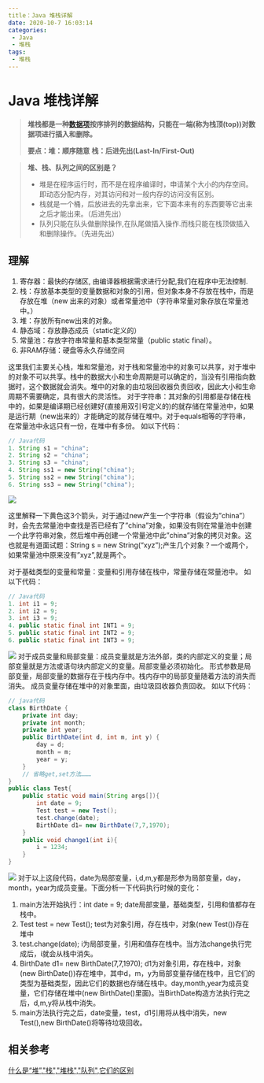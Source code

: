 ```yaml
---
title：Java 堆栈详解
date: 2020-10-7 16:03:14
categories: 
 - Java
 - 堆栈
tags: 
 - 堆栈
---
```


# Java 堆栈详解

>**堆栈都是一种[数据项](https://www.cnblogs.com/zhanggaofeng/p/5672610.html)按序排列的数据结构，只能在一端(称为栈顶(top))对数据项进行插入和删除。**
>
>**要点：堆：顺序随意**    **栈：后进先出(Last-In/First-Out)**

>**堆、栈、队列之间的区别是？**
>
>+ 堆是在程序运行时，而不是在程序编译时，申请某个大小的内存空间。即动态分配内存，对其访问和对一般内存的访问没有区别。
>+ 栈就是一个桶，后放进去的先拿出来，它下面本来有的东西要等它出来之后才能出来。（后进先出）
>+ 队列只能在队头做删除操作,在队尾做插入操作.而栈只能在栈顶做插入和删除操作。（先进先出）

<!--more-->

## 理解

1. 寄存器：最快的存储区, 由编译器根据需求进行分配,我们在程序中无法控制.
2. 栈：存放基本类型的变量数据和对象的引用，但对象本身不存放在栈中，而是存放在堆（new 出来的对象）或者常量池中（字符串常量对象存放在常量池中。）
3. 堆：存放所有new出来的对象。
4. 静态域：存放静态成员（static定义的）
5. 常量池：存放字符串常量和基本类型常量（public static final）。
6. 非RAM存储：硬盘等永久存储空间

这里我们主要关心栈，堆和常量池，对于栈和常量池中的对象可以共享，对于堆中的对象不可以共享。栈中的数据大小和生命周期是可以确定的，当没有引用指向数据时，这个数据就会消失。堆中的对象的由垃圾回收器负责回收，因此大小和生命周期不需要确定，具有很大的灵活性。
对于字符串：其对象的引用都是存储在栈中的，如果是编译期已经创建好(直接用双引号定义的)的就存储在常量池中，如果是运行期（new出来的）才能确定的就存储在堆中。对于equals相等的字符串，在常量池中永远只有一份，在堆中有多份。
如以下代码：

```java
// Java代码
1. String s1 = "china"; 
2. String s2 = "china"; 
3. String s3 = "china"; 
4. String ss1 = new String("china"); 
5. String ss2 = new String("china"); 
6. String ss3 = new String("china"); 
```

![](https://gitee.com/zelen/IMG/raw/master/PicGo/20201007160913.png)

这里解释一下黄色这3个箭头，对于通过new产生一个字符串（假设为”china”）时，会先去常量池中查找是否已经有了”china”对象，如果没有则在常量池中创建一个此字符串对象，然后堆中再创建一个常量池中此”china”对象的拷贝对象。这也就是有道面试题：String s = new String(“xyz”);产生几个对象？一个或两个，如果常量池中原来没有”xyz”,就是两个。



对于基础类型的变量和常量：变量和引用存储在栈中，常量存储在常量池中。
如以下代码：

```java
// Java代码
1. int i1 = 9; 
2. int i2 = 9; 
3. int i3 = 9;  
4. public static final int INT1 = 9; 
5. public static final int INT2 = 9; 
6. public static final int INT3 = 9; 
```

![](https://gitee.com/zelen/IMG/raw/master/PicGo/3968b51b-0a56-3ad6-a54e-b2b19e671526.png)
对于成员变量和局部变量：成员变量就是方法外部，类的内部定义的变量；局部变量就是方法或语句块内部定义的变量。局部变量必须初始化。
形式参数是局部变量，局部变量的数据存在于栈内存中。栈内存中的局部变量随着方法的消失而消失。
成员变量存储在堆中的对象里面，由垃圾回收器负责回收。
如以下代码：

```java
// java代码
class BirthDate {  
    private int day;  
    private int month;  
    private int year;      
    public BirthDate(int d, int m, int y) {  
        day = d;   
        month = m;   
        year = y;  
    }  
    // 省略get,set方法………  
}   
public class Test{  
    public static void main(String args[]){  
		int date = 9;  
        Test test = new Test();        
        test.change(date);   
        BirthDate d1= new BirthDate(7,7,1970);         
    }    
    public void change1(int i){  
        i = 1234;  
    }  
}
```

![](https://gitee.com/zelen/IMG/raw/master/PicGo/5d8dee1f-ceb9-3705-8924-161dd7599f73.png)
对于以上这段代码，date为局部变量，i,d,m,y都是形参为局部变量，day，month，year为成员变量。下面分析一下代码执行时候的变化：

1. main方法开始执行：int date = 9;
   date局部变量，基础类型，引用和值都存在栈中。
2. Test test = new Test();
   test为对象引用，存在栈中，对象(new Test())存在堆中
3. test.change(date);
   i为局部变量，引用和值存在栈中。当方法change执行完成后，i就会从栈中消失。
4. BirthDate d1= new BirthDate(7,7,1970); 
   d1为对象引用，存在栈中，对象(new BirthDate())存在堆中，其中d，m，y为局部变量存储在栈中，且它们的类型为基础类型，因此它们的数据也存储在栈中。day,month,year为成员变量，它们存储在堆中(new BirthDate()里面)。当BirthDate构造方法执行完之后，d,m,y将从栈中消失。
5. main方法执行完之后，date变量，test，d1引用将从栈中消失，new Test(),new BirthDate()将等待垃圾回收。

## 相关参考

[什么是“堆”,"栈","堆栈","队列",它们的区别](https://www.cnblogs.com/guoxiaoyan/p/8664150.html)

